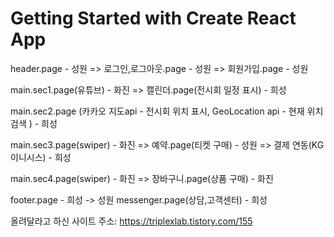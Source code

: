 # Getting Started with Create React App


header.page - 성원
  => 로그인,로그아웃.page - 성원
  => 회원가입.page - 성원

main.sec1.page(유튜브) - 화진
  => 캘린더.page(전시회 일정 표시) - 희성

main.sec2.page 
  (카카오 지도api - 전시회 위치 표시, 
  GeoLocation api - 현재 위치 검색 ) - 희성

main.sec3.page(swiper) - 화진
  => 예약.page(티켓 구매) - 성원 
  => 결제 연동(KG이니시스) - 희성

main.sec4.page(swiper) - 화진 
  => 장바구니.page(상품 구매) - 화진

footer.page - 희성 -> 성원
messenger.page(상담,고객센터) - 희성



올려달라고 하신 사이트 주소:
https://triplexlab.tistory.com/155